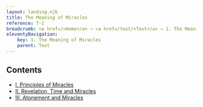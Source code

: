 ```yaml
---
layout: landing.njk
title: The Meaning of Miracles
reference: T-1
breadcrumb: <a href=/>Home</a> → <a href=/text/>Text</a> → 1. The Meaning of Miracles
eleventyNavigation:
	key: 1. The Meaning of Miracles
	parent: Text
---
```

## Contents

* [I. Principles of Miracles](/text/1-the-meaning-of-miracles/i-principles-of-miracles/)
* [II. Revelation, Time and Miracles](/text/1-the-meaning-of-miracles/ii-revelation-time-and-miracles/)
* [III. Atonement and Miracles](/text/1-the-meaning-of-miracles/iii-atonement-and-miracles/)

